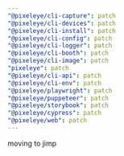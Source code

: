 ```yaml
---
"@pixeleye/cli-capture": patch
"@pixeleye/cli-devices": patch
"@pixeleye/cli-install": patch
"@pixeleye/cli-config": patch
"@pixeleye/cli-logger": patch
"@pixeleye/cli-booth": patch
"@pixeleye/cli-image": patch
"pixeleye": patch
"@pixeleye/cli-api": patch
"@pixeleye/cli-env": patch
"@pixeleye/playwright": patch
"@pixeleye/puppeteer": patch
"@pixeleye/storybook": patch
"@pixeleye/cypress": patch
"@pixeleye/web": patch
---
```


moving to jimp
